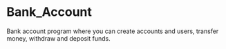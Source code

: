 # Bank_Account
Bank account program where you can create accounts and users, transfer money, withdraw and deposit funds.
